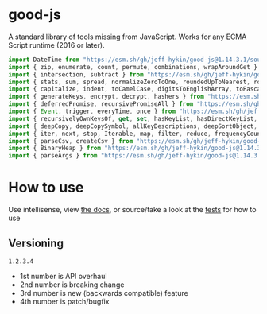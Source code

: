 # good-js

A standard library of tools missing from JavaScript. Works for any ECMA Script runtime (2016 or later).

```js
import DateTime from "https://esm.sh/gh/jeff-hykin/good-js@1.14.3.1/source/date.js"
import { zip, enumerate, count, permute, combinations, wrapAroundGet } from "https://esm.sh/gh/jeff-hykin/good-js@1.14.3.1/source/array.js"
import { intersection, subtract } from "https://esm.sh/gh/jeff-hykin/good-js@1.14.3.1/source/set.js"
import { stats, sum, spread, normalizeZeroToOne, roundedUpToNearest, roundedDownToNearest } from "https://esm.sh/gh/jeff-hykin/good-js@1.14.3.1/source/math.js"
import { capitalize, indent, toCamelCase, digitsToEnglishArray, toPascalCase, toKebabCase, toSnakeCase, toScreamingKebabCase, toScreamingSnakeCase, toRepresentation, toString, regex, findAll, iterativelyFindAll, escapeRegexMatch, escapeRegexReplace, extractFirst, isValidIdentifier, removeCommonPrefix, didYouMean } from "https://esm.sh/gh/jeff-hykin/good-js@1.14.3.1/source/string.js"
import { generateKeys, encrypt, decrypt, hashers } from "https://esm.sh/gh/jeff-hykin/good-js@1.14.3.1/source/encryption.js"
import { deferredPromise, recursivePromiseAll } from "https://esm.sh/gh/jeff-hykin/good-js@1.14.3.1/source/async.js"
import { Event, trigger, everyTime, once } from "https://esm.sh/gh/jeff-hykin/good-js@1.14.3.1/source/events.js"
import { recursivelyOwnKeysOf, get, set, hasKeyList, hasDirectKeyList, remove, merge, compareProperty, recursivelyIterateOwnKeysOf } from "https://esm.sh/gh/jeff-hykin/good-js@1.14.3.1/source/object.js"
import { deepCopy, deepCopySymbol, allKeyDescriptions, deepSortObject, shallowSortObject, isGeneratorObject,isAsyncIterable, isSyncIterable, isIterableTechnically, isSyncIterableObjectOrContainer, allKeys } from "https://esm.sh/gh/jeff-hykin/good-js@1.14.3.1/source/value.js"
import { iter, next, stop, Iterable, map, filter, reduce, frequencyCount, zip, count, enumerate, permute, combinations, slices, asyncIteratorToList, concurrentlyTransform, forkBy } from "https://esm.sh/gh/jeff-hykin/good-js@1.14.3.1/source/iterable.js"
import { parseCsv, createCsv } from "https://esm.sh/gh/jeff-hykin/good-js@1.14.3.1/source/csv.js"
import { BinaryHeap } from "https://esm.sh/gh/jeff-hykin/good-js@1.14.3.1/source/binary_heap.js"
import { parseArgs } from "https://esm.sh/gh/jeff-hykin/good-js@1.14.3.1/source/flattened/parse_args.js"
```


# How to use

Use intellisense, view [the docs](https://esm.sh/gh/jeff-hykin/good-js?doc), or source/take a look at the [tests](https://github.com/jeff-hykin/good-js/tree/master/tests) for how to use

## Versioning

`1.2.3.4`
- 1st number is API overhaul
- 2nd number is breaking change
- 3rd number is new (backwards compatible) feature 
- 4th number is patch/bugfix